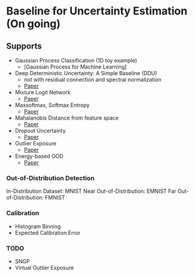 # Baseline for Uncertainty Estimation (On going)

## Supports
- Gaussian Process Classification (1D toy example)
    - [Gaussian Process for Machine Learning] 
- Deep Deterministic Uncertainty: A Simple Baseline (DDU)
    - not with residual connection and spectral normalization
    - [Paper](https://arxiv.org/abs/2102.11582)
- Mixture Logit Network
    - [Paper](https://arxiv.org/abs/2111.01632)
- Maxsoftmax, Softmax Entropy
    - [Paper](https://arxiv.org/abs/1610.02136)
- Mahalanobis Distance from feature space
    - [Paper](https://arxiv.org/abs/2106.09022)
- Dropout Uncertainty
    - [Paper](https://www.nature.com/articles/s41598-017-17876-z)
- Outlier Exposure
    - [Paper](https://arxiv.org/pdf/1812.04606)
- Energy-based OOD
    - [Paper](https://arxiv.org/pdf/2010.03759)

### Out-of-Distribution Detection

In-Distribution Dataset: MNIST
Near Out-of-Distribution: EMNIST
Far Out-of-Distribution: FMNIST

### Calibration
- Histogram Binning
- Expected Calibration Error

### TODO
- SNGP
- Virtual Outlier Exposure